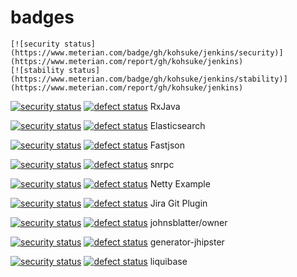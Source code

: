 # badges

    [![security status](https://www.meterian.com/badge/gh/kohsuke/jenkins/security)]
    (https://www.meterian.com/report/gh/kohsuke/jenkins)   
    [![stability status](https://www.meterian.com/badge/gh/kohsuke/jenkins/stability)]
    (https://www.meterian.com/report/gh/kohsuke/jenkins)

[![security status](https://qa.meterian.com/badge/gh/ReactiveX/RxJava/security)](http://qa.meterian.com/report/gh/ReactiveX/RxJava)  [![defect status](https://qa.meterian.com/badge/gh/ReactiveX/RxJava/stability)](http://qa.meterian.com/report/gh/ReactiveX/RxJava)  RxJava

[![security status](https://qa.meterian.com/badge/gh/elastic/elasticsearch/security)](http://qa.meterian.com/report/gh/elastic/elasticsearch)  [![defect status](https://qa.meterian.com/badge/gh/elastic/elasticsearch/stability)](http://qa.meterian.com/report/gh/elastic/elasticsearch)  Elasticsearch

[![security status](https://qa.meterian.com/badge/gh/alibaba/fastjson/security)](http://qa.meterian.com/report/gh/alibaba/fastjson)  [![defect status](https://qa.meterian.com/badge/gh/alibaba/fastjson/stability)](http://qa.meterian.com/report/gh/alibaba/fastjson)  Fastjson

[![security status](https://qa.meterian.com/badge/gh/stefzhlg/snrpc/security)](http://qa.meterian.com/report/gh/stefzhlg/snrpc)  [![defect status](https://qa.meterian.com/badge/gh/stefzhlg/snrpc/stability)](http://qa.meterian.com/report/gh/stefzhlg/snrpc)  snrpc

[![security status](https://qa.meterian.com/badge/gh/sschober/netty-example/security)](http://qa.meterian.com/report/gh/sschober/netty-example) [![defect status](https://qa.meterian.com/badge/gh/sschober/netty-example/stability)](http://qa.meterian.com/report/gh/sschober/netty-example)  Netty Example


[![security status](https://qa.meterian.com/badge/gh/mteodori/jira-git-plugin/security)](http://qa.meterian.com/report/gh/mteodori/jira-git-plugin)  [![defect status](https://qa.meterian.com/badge/gh/mteodori/jira-git-plugin/stability)](http://qa.meterian.com/report/gh/mteodori/jira-git-plugin) Jira Git Plugin

[![security status](https://qa.meterian.com/badge/gh/johnsblatter/owner/security)](http://qa.meterian.com/report/gh/johnsblatter/owner)  [![defect status](https://qa.meterian.com/badge/gh/johnsblatter/owner/stability)](http://qa.meterian.com/report/gh/johnsblatter/owner)  johnsblatter/owner

[![security status](https://qa.meterian.com/badge/gh/mteodori/generator-jhipster/security)](http://qa.meterian.com/report/gh/mteodori/generator-jhipster)  [![defect status](https://qa.meterian.com/badge/gh/mteodori/generator-jhipster/stability)](http://qa.meterian.com/report/gh/mteodori/generator-jhipster) generator-jhipster

[![security status](https://qa.meterian.com/badge/gh/mteodori/liquibase/security)](http://qa.meterian.com/report/gh/mteodori/liquibase)  [![defect status](https://qa.meterian.com/badge/gh/mteodori/liquibase/stability)](http://qa.meterian.com/report/gh/mteodori/liquibase)  liquibase








